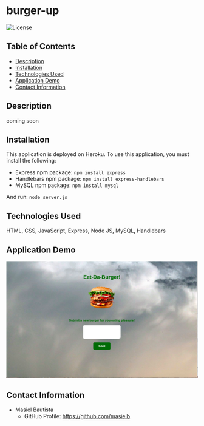 # burger-up
![License](https://img.shields.io/badge/license-MIT-blue.svg)

## Table of Contents
* [Description](#description)
* [Installation](#installation)
* [Technologies Used](#technologies-used)
* [Application Demo](#application-demo)
* [Contact Information](#contact-information)

## Description
coming soon 

## Installation
This application is deployed on Heroku. To use this application, you must install the following:
* Express npm package: ```npm install express```
* Handlebars npm package: ```npm install express-handlebars```
* MySQL npm package: ```npm install mysql```

And run: ```node server.js```

## Technologies Used
HTML, CSS, JavaScript, Express, Node JS, MySQL, Handlebars

## Application Demo
![applicationdemo](demo.png)

## Contact Information
* Masiel Bautista
  * GitHub Profile: https://github.com/masielb